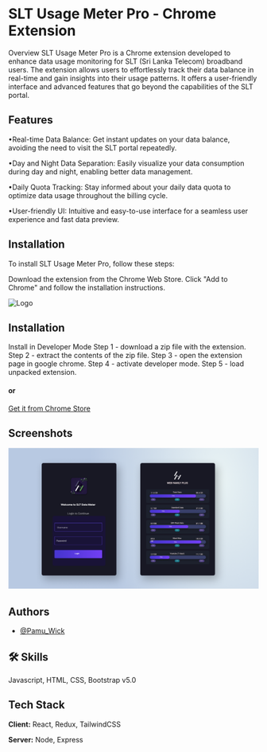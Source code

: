 
# SLT Usage Meter Pro - Chrome Extension

Overview
SLT Usage Meter Pro is a Chrome extension developed to enhance data usage monitoring for SLT (Sri Lanka Telecom) broadband users. The extension allows users to effortlessly track their data balance in real-time and gain insights into their usage patterns. It offers a user-friendly interface and advanced features that go beyond the capabilities of the SLT portal.

## Features
•Real-time Data Balance: Get instant updates on your data balance, avoiding the need to visit the SLT portal repeatedly.

•Day and Night Data Separation: Easily visualize your data consumption during day and night, enabling better data management.

•Daily Quota Tracking: Stay informed about your daily data quota to optimize data usage throughout the billing cycle.

•User-friendly UI: Intuitive and easy-to-use interface for a seamless user experience and fast data preview.

## Installation
To install SLT Usage Meter Pro, follow these steps:

Download the extension from the Chrome Web Store.
Click "Add to Chrome" and follow the installation instructions.


![Logo](https://lh3.googleusercontent.com/novn192-efR9F36t8XdDxX1Q8ew6UxOu-pgQ95ShUMeLXU6fZoaXIFzEfQnBi-j-raXQKW-qpcxEgXKYWwAN1LZn5-Q=w128-h128-e365-rj-sc0x00ffffff)


## Installation

Install in Developer Mode
Step 1 - download a zip file with the extension.
Step 2 - extract the contents of the zip file.
Step 3 - open the extension page in google chrome.
Step 4 - activate developer mode.
Step 5 - load unpacked extension.

#### or

[Get it from Chrome Store](https://chrome.google.com/webstore/detail/slt-usage-meter-pro/fkljhmmgafckmkddngafenkpgkjblboj?hl=en-GB&authuser=0)


## Screenshots

![App Screenshot](https://raw.githubusercontent.com/Pamu-WIck/SLT-Data-Meter-Pro-Chrome-Extension/main/screenshots/ScreenShot1.png)


## Authors

- [@Pamu_Wick](https://github.com/Pamu-WIck)


## 🛠 Skills
Javascript, HTML, CSS, Bootstrap v5.0


## Tech Stack

**Client:** React, Redux, TailwindCSS

**Server:** Node, Express
